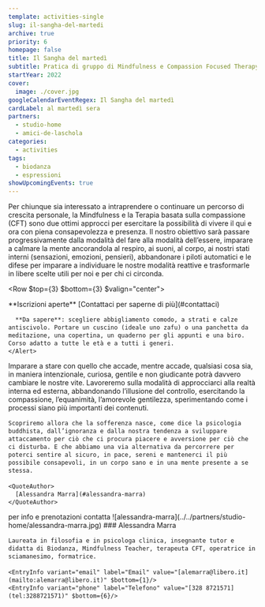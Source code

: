 ```yaml
---
template: activities-single
slug: il-sangha-del-martedi
archive: true
priority: 6
homepage: false
title: Il Sangha del martedì
subtitle: Pratica di gruppo di Mindfulness e Compassion Focused Therapy
startYear: 2022
cover:
  image: ./cover.jpg
googleCalendarEventRegex: Il Sangha del martedì
cardLabel: al martedì sera
partners:
  - studio-home
  - amici-de-laschola
categories:
  - activities
tags:
  - biodanza
  - espressioni
showUpcomingEvents: true
---
```


<Row>
  <Col $initial $top={4}>
    Per chiunque sia interessato a intraprendere o continuare un percorso di crescita personale, la Mindfulness e la Terapia basata sulla compassione (CFT) sono due ottimi approcci per esercitare la possibilità di vivere il qui e ora con piena consapevolezza e presenza. Il nostro obiettivo sarà passare progressivamente dalla modalità del fare alla modalità dell’essere, imparare a calmare la mente ancorandola al respiro, ai suoni, al corpo, ai nostri stati interni (sensazioni, emozioni, pensieri), abbandonare i piloti automatici e le difese per imparare a individuare le nostre modalità reattive e trasformarle in libere scelte utili per noi e per chi ci circonda.
  </Col>
</Row>

<Row $top={3} $bottom={3} $valign="center">
  <Col md={6}>
    <EntryInfo variant="upcoming" value="ogni martedì dalle 20:30 alle 22:00" $top={3}/>
    <EntryInfo variant="duration" label="periodo" value="da settembre 2022 a giugno 2023"/>
    <EntryInfo variant="target" value="adulti, dai 18 anni, con eccezioni da concordare"/>
    <EntryInfo variant="teacher" value="[Alessandra Marra](#alessandra-marra), [studio hOMe](/partners/studio-home)" />
    <EntryInfo variant="location" label="A LaSchola" value="[Via Maroni 13, Casciago 21020, VA](https://g.page/laschola?share)"/>
    <EntryInfo variant="participants" value="minimo 8, massimo 25" $bottom={2}/>
    <EntryInfo variant="price" label="Costi" value="singola lezione 20 €"/>
    <EntryInfo variant="" label="mensile" value="(4 incontri) 70 €"/>
    <EntryInfo variant="" label="trimestrale" value="(12 incontri) 190 € + sconto del 20% per una sessione di gruppo (viaggio sciamanico, cerchi al femminile, Mindfulness)"/>
    <EntryInfo variant="" label="semestrale" value="(24 incontri) 350 euro + una prova gratuita per una sessione di gruppo (viaggio sciamanico, cerchi al femminile, Mindfulness)" $bottom={6}/>
  </Col>
  <Col md={6}>
    <Alert $bottom={3} color="lilla">
      **Iscrizioni aperte** [Contattaci per saperne di più](#contattaci)

      **Da sapere**: scegliere abbigliamento comodo, a strati e calze antiscivolo. Portare un cuscino (ideale uno zafu) o una panchetta da meditazione, una copertina, un quaderno per gli appunti e una biro. Corso adatto a tutte le età e a tutti i generi.
    </Alert>
  </Col>
</Row>
<Row>
  <Col $columned>
    Imparare a stare con quello che accade, mentre accade, qualsiasi cosa sia, in maniera intenzionale, curiosa, gentile e non giudicante potrà davvero cambiare le nostre vite. Lavoreremo sulla modalità di approcciarci alla realtà interna ed esterna, abbandonando l’illusione del controllo, esercitando la compassione, l’equanimità, l’amorevole gentilezza, sperimentando come i processi siano più importanti dei contenuti.

    Scopriremo allora che la sofferenza nasce, come dice la psicologia buddhista, dall’ignoranza e dalla nostra tendenza a sviluppare attaccamento per ciò che ci procura piacere e avversione per ciò che ci disturba. E che abbiamo una via alternativa da percorrere per poterci sentire al sicuro, in pace, sereni e mantenerci il più possibile consapevoli, in un corpo sano e in una mente presente a se stessa.

    <QuoteAuthor>
      [Alessandra Marra](#alessandra-marra)
    </QuoteAuthor>
  </Col>
</Row>
<Row>
  <Col id="contattaci">
    <SectionTitle>per info e prenotazioni</SectionTitle>
    <SectionSubtitle>contatta</SectionSubtitle>
  </Col>
  <Col md={2}></Col>
  <Col xs={3} md={2}>
    <ImgRounded>
      ![alessandra-marra](../../partners/studio-home/alessandra-marra.jpg)
    </ImgRounded>
  </Col>
  <Col xs={9} md={6}>
    ### Alessandra Marra

    Laureata in filosofia e in psicologa clinica, insegnante tutor e didatta di Biodanza, Mindfulness Teacher, terapeuta CFT, operatrice in sciamanesimo, formatrice.

    <EntryInfo variant="email" label="Email" value="[alemarra@libero.it](mailto:alemarra@libero.it)" $bottom={1}/>
    <EntryInfo variant="phone" label="Telefono" value="[328 8721571](tel:3288721571)" $bottom={6}/>
  </Col>
</Row>